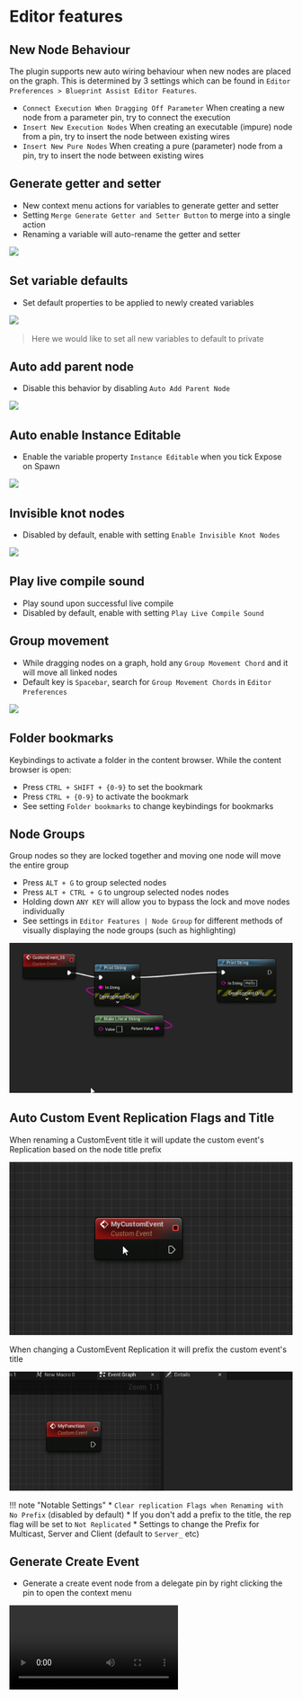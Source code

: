 # Editor features

## New Node Behaviour
The plugin supports new auto wiring behaviour when new nodes are placed on the graph. This is determined by 3 settings which can be found in `Editor Preferences > Blueprint Assist Editor Features`.  

* `Connect Execution When Dragging Off Parameter` When creating a new node from a parameter pin, try to connect the
  execution
* `Insert New Execution Nodes` When creating an executable (impure) node from a pin, try to insert the node between
  existing wires
* `Insert New Pure Nodes` When creating a pure (parameter) node from a pin, try to insert the node between existing
  wires

## Generate getter and setter
* New context menu actions for variables to generate getter and setter
* Setting `Merge Generate Getter and Setter Button` to merge into a single action
* Renaming a variable will auto-rename the getter and setter

![](https://i.imgur.com/YguOhRc.gif)

## Set variable defaults
* Set default properties to be applied to newly created variables

![](https://i.imgur.com/CQ4X0b8.png)

> Here we would like to set all new variables to default to private

## Auto add parent node
* Disable this behavior by disabling `Auto Add Parent Node`

![](https://i.imgur.com/rJH2ied.gif)

## Auto enable Instance Editable
* Enable the variable property `Instance Editable` when you tick Expose on Spawn

![](https://i.imgur.com/CKBKB4U.gif)

## Invisible knot nodes
* Disabled by default, enable with setting `Enable Invisible Knot Nodes`

![](https://i.imgur.com/TOJMErQ.png)

## Play live compile sound
* Play sound upon successful live compile
* Disabled by default, enable with setting `Play Live Compile Sound`

## Group movement
* While dragging nodes on a graph, hold any `Group Movement Chord` and it will move all linked nodes
* Default key is `Spacebar`, search for `Group Movement Chords` in `Editor Preferences`

![](https://i.imgur.com/lmKPBjz.gif)

## Folder bookmarks
Keybindings to activate a folder in the content browser. While the content browser is open:

* Press `CTRL + SHIFT + {0-9}` to set the bookmark
* Press `CTRL + {0-9}` to activate the bookmark
* See setting `Folder bookmarks` to change keybindings for bookmarks

## Node Groups

Group nodes so they are locked together and moving one node will move the entire group

* Press `ALT + G` to group selected nodes
* Press `ALT + CTRL + G` to ungroup selected nodes nodes
* Holding down `ANY KEY` will allow you to bypass the lock and move nodes individually
* See settings in `Editor Features | Node Group` for different methods of visually displaying the node groups (such as highlighting) 

![](assets/NodeGroups.gif)

## Auto Custom Event Replication Flags and Title

When renaming a CustomEvent title it will update the custom event's Replication based on the node title prefix

![](assets/RepFlagsFromName.gif)

When changing a CustomEvent Replication it will prefix the custom event's title 

![](assets/NameFromRepFlags.gif)

!!! note "Notable Settings"
    * `Clear replication Flags when Renaming with No Prefix` (disabled by default)
        * If you don't add a prefix to the title, the rep flag will be set to `Not Replicated`
    * Settings to change the Prefix for Multicast, Server and Client (default to `Server_` etc)

## Generate Create Event

* Generate a create event node from a delegate pin by right clicking the pin to open the context menu

![type:video](./assets/GenerateCreateEvent.mp4)
